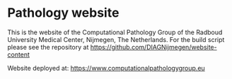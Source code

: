 # Pathology website

This is the website of the Computational Pathology Group of the Radboud University Medical Center, Nijmegen, The Netherlands. For the build script please see the repository at https://github.com/DIAGNijmegen/website-content

Website deployed at: https://www.computationalpathologygroup.eu
